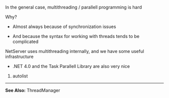 <properties date="2016-05-10"
SortOrder="48"
/>

In the general case, multithreading / parallell programming is hard

Why?

* Almost always because of synchronization issues

* And because the syntax for working with threads tends to be complicated

NetServer uses multithreading internally, and we have some useful infrastructure

* .NET 4.0 and the Task Parallell Library are also very nice

 

1. autolist

------------------------------------------------------------------------

**See Also:** ThreadManager
